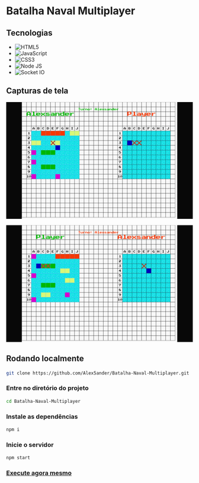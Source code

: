 # Batalha Naval Multiplayer

## Tecnologias

- ![HTML5](https://img.shields.io/badge/HTML5-E34F26?style=for-the-badge&logo=html5&logoColor=white)
- ![JavaScript](https://img.shields.io/badge/JavaScript-323330?style=for-the-badge&logo=javascript&logoColor=F7DF1E)
- ![CSS3](https://img.shields.io/badge/CSS3-1572B6?style=for-the-badge&logo=css3&logoColor=white)
- ![Node JS](https://img.shields.io/badge/Node.js-339933?style=for-the-badge&logo=nodedotjs&logoColor=white)
- ![Socket IO](https://img.shields.io/badge/Socket.io-010101?&style=for-the-badge&logo=Socket.io&logoColor=white)

## Capturas de tela

![screenshot](./screenshot_1.png)

![screenshot](./screenshot_2.png)

## Rodando localmente

```bash
git clone https://github.com/Alex5ander/Batalha-Naval-Multiplayer.git
```

### Entre no diretório do projeto

```bash
cd Batalha-Naval-Multiplayer
```

### Instale as dependências

```bash
npm i

```

### Inicie o servidor

```bash
npm start
```

### [Execute agora mesmo](https://alex5ander.itch.io/batalha-naval-multiplayer)
